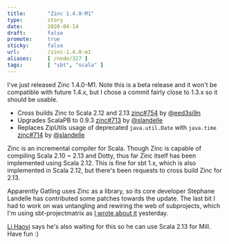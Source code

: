 ```yaml
---
title:       "Zinc 1.4.0-M1"
type:        story
date:        2020-04-14
draft:       false
promote:     true
sticky:      false
url:         /zinc-1.4.0-m1
aliases:     [ /node/327 ]
tags:        [ "sbt", "scala" ]
---
```


  [@eed3si9n]: https://github.com/eed3si9n
  [@slandelle]: https://github.com/slandelle
  [zinc754]: https://github.com/sbt/zinc/pull/754
  [zinc714]: https://github.com/sbt/zinc/pull/714
  [zinc713]: https://github.com/sbt/zinc/pull/713

I've just released Zinc 1.4.0-M1. Note this is a beta release and it won't be compatible with future 1.4.x, but I chose a commit fairly close to 1.3.x so it should be usable.

- Cross builds Zinc to Scala 2.12 and 2.13 [zinc#754][zinc754] by [@eed3si9n][@eed3si9n]
- Upgrades ScalaPB to 0.9.3  [zinc#713][zinc713] by [@slandelle][@slandelle]
- Replaces ZipUtils usage of deprecated `java.util.Date` with `java.time` [zinc#714][zinc714] by [@slandelle][@slandelle]

Zinc is an incremental compiler for Scala. Though Zinc is capable of compiling Scala 2.10 ~ 2.13 and Dotty, thus far Zinc itself has been implemented using Scala 2.12. This is fine for sbt 1.x, which is also implemented in Scala 2.12, but there's been requests to cross build Zinc for 2.13.

Apparently Gatling uses Zinc as a library, so its core developer Stephane Landelle has contributed some patches towards the update. The last bit I had to work on was untangling and rewiring the web of subprojects, which I'm using sbt-projectmatrix as [I wrote about it](http://eed3si9n.com/parallel-cross-building-part3) yesterday.

[Li Haoyi](https://github.com/sbt/zinc/issues/697#issuecomment-612563161) says he's also waiting for this so he can use Scala 2.13 for Mill. Have fun :)

